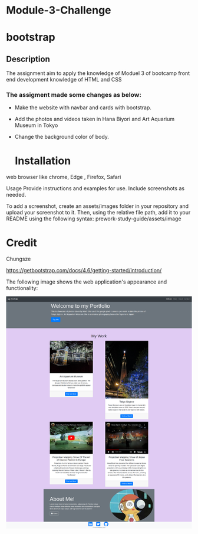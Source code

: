 # Module-3-Challenge
# bootstrap

## Description

The assignment aim to apply the knowledge of Moduel 3 of bootcamp front end development knowledge of HTML and CSS

### The assigment made some changes as below:

* Make the website with navbar and cards with bootstrap.
  
* Add the photos and videos taken in Hana Biyori and Art Aquarium Museum in Tokyo

* Change the background color of body.


  # Installation

web browser like chrome, Edge , Firefox, Safari

Usage
Provide instructions and examples for use. Include screenshots as needed.

To add a screenshot, create an assets/images folder in your repository and upload your screenshot to it. Then, using the relative file path, add it to your README using the following syntax: prework-study-guide/assets/image

# Credit

Chungsze

https://getbootstrap.com/docs/4.6/getting-started/introduction/

The following image shows the web application's appearance and functionality:

![The Horiseon webpage includes a navigation bar, a header image, and cards with text and images at the bottom of the page.](./images/screencapture.png)
